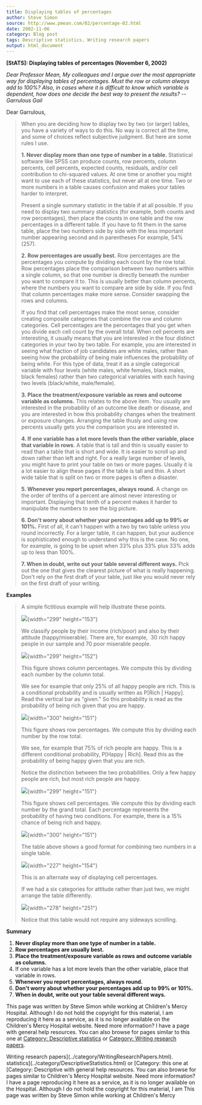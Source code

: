 ```yaml
---
title: Displaying tables of percentages
author: Steve Simon
source: http://www.pmean.com/02/percentage-02.html
date: 2002-11-06
category: Blog post
tags: Descriptive statistics, Writing research papers
output: html_document
---
```

****[StATS]:** Displaying tables of percentages
(November 6, 2002)**

*Dear Professor Mean, My colleagues and I argue over the most
appropriate way for displaying tables of percentages. Must the row or
column always add to 100%? Also, in cases where it is difficult to know
which variable is dependent, how does one decide the best way to present
the results? \-- Garrulous Gail*

Dear Garrulous,

> When you are deciding how to display two by two (or larger) tables,
> you have a variety of ways to do this. No way is correct all the time,
> and some of choices reflect subjective judgment. But here are some
> rules I use.
>
> **1. Never display more than one type of number in a table.**
> Statistical software like SPSS can produce counts, row percents,
> column percents, cell percents, expected counts, residuals, and/or
> cell contribution to chi-squared values. At one time or another you
> might want to use each of these statistics, but never all at one time.
> Two or more numbers in a table causes confusion and makes your tables
> harder to interpret.
>
> Present a single summary statistic in the table if at all possible. If
> you need to display two summary statistics (for example, both counts
> and row percentages), then place the counts in one table and the row
> percentages in a different table. If you have to fit them in the same
> table, place the two numbers side by side with the less important
> number appearing second and in parentheses For example, 54% (257).
>
> **2. Row percentages are usually best.** Row percentages are the
> percentages you compute by dividing each count by the row total. Row
> percentages place the comparison between two numbers within a single
> column, so that one number is directly beneath the number you want to
> compare it to. This is usually better than column percents, where the
> numbers you want to compare are side by side. If you find that column
> percentages make more sense. Consider swapping the rows and columns.
>
> If you find that cell percentages make the most sense, consider
> creating composite categories that combine the row and column
> categories. Cell percentages are the percentages that you get when you
> divide each cell count by the overall total. When cell percents are
> interesting, it usually means that you are interested in the four
> distinct categories in your two by two table. For example, you are
> interested in seeing what fraction of job candidates are white males,
> rather than seeing how the probability of being male influences the
> probability of being white. For this type of data, treat it as a
> single categorical variable with four levels (white males, white
> females, black males, black females) rather than two categorical
> variables with each having two levels (black/white, male/female).
>
> **3. Place the treatment/exposure variable as rows and outcome
> variable as columns.** This relates to the above item. You usually are
> interested in the probability of an outcome like death or disease, and
> you are interested in how this probability changes when the treatment
> or exposure changes. Arranging the table thusly and using row percents
> usually gets you the comparison you are interested in.
>
> **4. If one variable has a lot more levels than the other variable,
> place that variable in rows**. A table that is tall and thin is
> usually easier to read than a table that is short and wide. It is
> easier to scroll up and down rather than left and right. For a really
> large number of levels, you might have to print your table on two or
> more pages. Usually it is a lot easier to align these pages if the
> table is tall and thin. A short wide table that is split on two or
> more pages is often a disaster.
>
> **5. Whenever you report percentages, always round.** A change on the
> order of tenths of a percent are almost never interesting or
> important. Displaying that tenth of a percent makes it harder to
> manipulate the numbers to see the big picture.
>
> **6. Don\'t worry about whether your percentages add up to 99% or
> 101%.** First of all, it can\'t happen with a two by two table unless
> you round incorrectly. For a larger table, it can happen, but your
> audience is sophisticated enough to understand why this is the case.
> No one, for example, is going to be upset when 33% plus 33% plus 33%
> adds up to less than 100%.
>
> **7. When in doubt, write out your table several different ways.**
> Pick out the one that gives the clearest picture of what is really
> happening. Don\'t rely on the first draft of your table, just like you
> would never rely on the first draft of your writing.

**Examples**

> A simple fictitious example will help illustrate these points.
>
> ![](../01/images/percentage2.gif){width="299" height="153"}
>
> We classify people by their income (rich/poor) and also by their
> attitude (happy/miserable). There are, for example,  30 rich happy
> people in our sample and 70 poor miserable people.
>
> ![](../01/images/percentage1.gif){width="299" height="152"}
>
> This figure shows column percentages. We compute this by dividing each
> number by the column total.
>
> We see for example that only 25% of all happy people are rich. This is
> a conditional probability and is usually written as P\[Rich \|
> Happy\]. Read the vertical bar as \"given.\" So this probability is
> read as the probability of being rich given that you are happy.
>
> ![](../01/images/percentage3.gif){width="300" height="151"}
>
> This figure shows row percentages. We compute this by dividing each
> number by the row total.
>
> We see, for example that 75% of rich people are happy. This is a
> different conditional probability, P\[Happy \| Rich\]. Read this as
> the probability of being happy given that you are rich.
>
> Notice the distinction between the two probabilities. Only a few happy
> people are rich, but most rich people are happy.
>
> ![](../01/images/percentage4.gif){width="299" height="151"}
>
> This figure shows cell percentages. We compute this by dividing each
> number by the grand total. Each percentage represents the probability
> of having two conditions. For example, there is a 15% chance of being
> rich and happy.
>
> ![](../01/images/percentage5.gif){width="300" height="151"}
>
> The table above shows a good format for combining two numbers in a
> single table.
>
> ![](../01/images/percentage6.gif){width="227" height="154"}
>
> This is an alternate way of displaying cell percentages.
>
> If we had a six categories for attitude rather than just two, we might
> arrange the table differently.
>
> ![](../01/images/percentage7.gif){width="278" height="251"}
>
> Notice that this table would not require any sideways scrolling.

**Summary**

1.  **Never display more than one type of number in a table.**
2.  **Row percentages are usually best.**
3.  **Place the treatment/exposure variable as rows and outcome variable
    as columns.**
4.  If one variable has a lot more levels than the other variable, place
    that variable in rows.
5.  **Whenever you report percentages, always round.**
6.  **Don\'t worry about whether your percentages add up to 99% or
    101%.**
7.  **When in doubt, write out your table several different ways.**

This page was written by Steve Simon while working at Children\'s Mercy
Hospital. Although I do not hold the copyright for this material, I am
reproducing it here as a service, as it is no longer available on the
Children\'s Mercy Hospital website. Need more information? I have a page
with general help resources. You can also browse for pages similar to
this one at [Category: Descriptive
statistics](../category/DescriptiveStatistics.html) or [Category:
Writing research papers](../category/WritingResearchPapers.html).
<!---More--->
Writing research papers](../category/WritingResearchPapers.html).
statistics](../category/DescriptiveStatistics.html) or [Category:
this one at [Category: Descriptive
with general help resources. You can also browse for pages similar to
Children\'s Mercy Hospital website. Need more information? I have a page
reproducing it here as a service, as it is no longer available on the
Hospital. Although I do not hold the copyright for this material, I am
This page was written by Steve Simon while working at Children\'s Mercy

<!---Do not use
****[StATS]:** Displaying tables of percentages
This page was written by Steve Simon while working at Children\'s Mercy
Hospital. Although I do not hold the copyright for this material, I am
reproducing it here as a service, as it is no longer available on the
Children\'s Mercy Hospital website. Need more information? I have a page
with general help resources. You can also browse for pages similar to
this one at [Category: Descriptive
statistics](../category/DescriptiveStatistics.html) or [Category:
Writing research papers](../category/WritingResearchPapers.html).
--->

